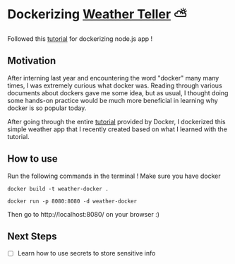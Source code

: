 # Dockerizing [Weather Teller](https://github.com/ac-hj/weather-teller) ⛅️

Followed this [tutorial](https://nodejs.org/en/docs/guides/nodejs-docker-webapp/) for dockerizing node.js app !

## Motivation 
After interning last year and encountering the word "docker" many many times, I was extremely curious what docker was. Reading through various documents about dockers gave me some idea, but as usual, I thought doing some hands-on practice would be much more beneficial in learning why docker is so popular today.

After going through the entire [tutorial](https://docs.docker.com/get-started/) provided by Docker, I dockerized this simple weather app that I recently created based on what I learned with the tutorial. 

## How to use
Run the following commands in the terminal ! Make sure you have docker

` docker build -t weather-docker . `

` docker run -p 8080:8080 -d weather-docker `

Then go to http://localhost:8080/ on your browser :)

## Next Steps
- [ ] Learn how to use secrets to store sensitive info



